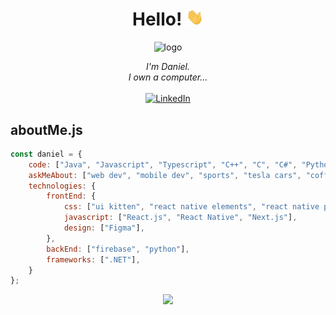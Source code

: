 <h1 align="center">Hello! <img src="https://raw.githubusercontent.com/jurmadani/jurmadani/main/wave.gif" width="28px" alt="👋"></h1>

<div align="center"> 
        <img src="https://github.com/jurmadani/jurmadani/assets/102948701/993a685c-0ebc-43e9-98d8-91a14396a8d7" alt="logo" width="200" style="object-fit: cover;">
    <p align="center">
        <i>
            I'm Daniel.<br>
            I own a computer...<br>
        </i><br>
        <a href="https://www.linkedin.com/in/daniel-jurma">
            <img src="https://img.shields.io/badge/LinkedIn-blue?style=flat-square&logo=linkedin" alt="LinkedIn">
        </a>
    </p>
</div>


## aboutMe.js

```javascript
const daniel = {
    code: ["Java", "Javascript", "Typescript", "C++", "C", "C#", "Python", "Swift"],
    askMeAbout: ["web dev", "mobile dev", "sports", "tesla cars", "coffee", "ski"],
    technologies: {
        frontEnd: {
            css: ["ui kitten", "react native elements", "react native paper", "tailwind", "MUI"],
            javascript: ["React.js", "React Native", "Next.js"],
            design: ["Figma"],
        },
        backEnd: ["firebase", "python"],
        frameworks: [".NET"],
    }
};
```
  
  
<p align="center">
  <a href="https://github.com/jurmadani">
    <img src="https://komarev.com/ghpvc/?username=jurmadani&color=blue&style=flat)" />
  </a>
</p>
